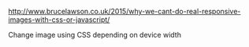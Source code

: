 http://www.brucelawson.co.uk/2015/why-we-cant-do-real-responsive-images-with-css-or-javascript/

Change image using CSS depending on device width
            




